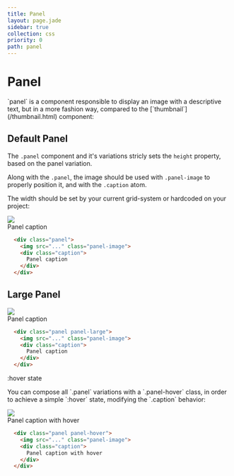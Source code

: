 ```yaml
---
title: Panel
layout: page.jade
sidebar: true
collection: css
priority: 0
path: panel
---
```


# Panel
<div class="lead">`panel` is a component responsible to display an image with a descriptive text,
but in a more fashion way, compared to the [`thumbnail`](/thumbnail.html) component: </div>

## Default Panel
The `.panel` component and it's variations stricly sets the `height` property,
based on the panel variation. 

Along with the `.panel`, the image should be used with `.panel-image` to
properly position it, and with the `.caption` atom.

The width should be set by your current
grid-system or hardcoded on your project:

<div class="example example-code">
  <div class="panel">
    <img src="https://unsplash.it/170/170" class="panel-image">
    <div class="caption">
      Panel caption
    </div>
  </div>
</div>

```html
  <div class="panel">
    <img src="..." class="panel-image">
    <div class="caption">
      Panel caption
    </div>
  </div>
```



## Large Panel
<div class="example example-code">
  <div class="panel panel-large">
    <img src="https://unsplash.it/335/335" class="panel-image">
    <div class="caption">
      Panel caption
    </div>
  </div>
</div>

```html
  <div class="panel panel-large">
    <img src="..." class="panel-image">
    <div class="caption">
      Panel caption
    </div>
  </div>
```

<div class="callout">
  <div class="callout-title">:hover state</div>
  <p>You can compose all `.panel` variations with a `.panel-hover` class, in order to
  achieve a simple `:hover` state, modifying the `.caption` behavior:</p>
</div>

<div class="example example-code">
  <div class="panel panel-hover">
    <img src="https://unsplash.it/170/170" class="panel-image">
    <div class="caption">
      Panel caption with hover
    </div>
  </div>
</div>

```html
  <div class="panel panel-hover">
    <img src="..." class="panel-image">
    <div class="caption">
      Panel caption with hover
    </div>
  </div>
```
